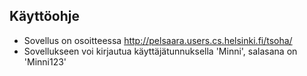 ## Käyttöohje
* Sovellus on osoitteessa http://pelsaara.users.cs.helsinki.fi/tsoha/
* Sovellukseen voi kirjautua käyttäjätunnuksella 'Minni', salasana on 'Minni123'
